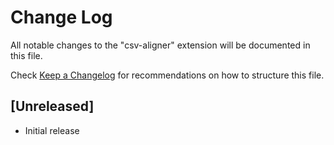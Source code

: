 # Change Log

All notable changes to the "csv-aligner" extension will be documented in this file.

Check [Keep a Changelog](http://keepachangelog.com/) for recommendations on how to structure this file.

## [Unreleased]

- Initial release